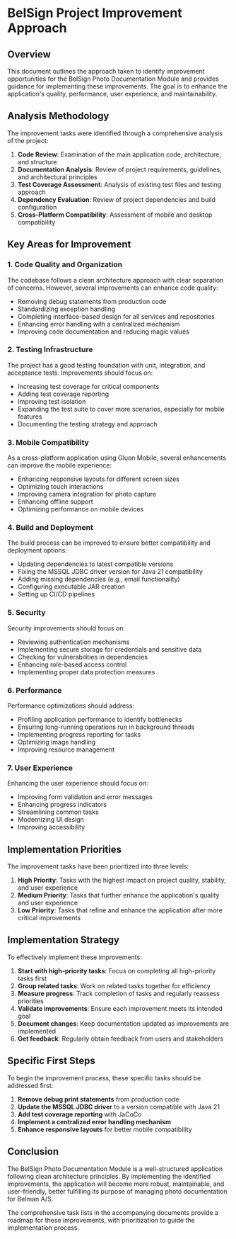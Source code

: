 # BelSign Project Improvement Approach

## Overview

This document outlines the approach taken to identify improvement opportunities for the BelSign Photo Documentation Module and provides guidance for implementing these improvements. The goal is to enhance the application's quality, performance, user experience, and maintainability.

## Analysis Methodology

The improvement tasks were identified through a comprehensive analysis of the project:

1. **Code Review**: Examination of the main application code, architecture, and structure
2. **Documentation Analysis**: Review of project requirements, guidelines, and architectural principles
3. **Test Coverage Assessment**: Analysis of existing test files and testing approach
4. **Dependency Evaluation**: Review of project dependencies and build configuration
5. **Cross-Platform Compatibility**: Assessment of mobile and desktop compatibility

## Key Areas for Improvement

### 1. Code Quality and Organization

The codebase follows a clean architecture approach with clear separation of concerns. However, several improvements can enhance code quality:

- Removing debug statements from production code
- Standardizing exception handling
- Completing interface-based design for all services and repositories
- Enhancing error handling with a centralized mechanism
- Improving code documentation and reducing magic values

### 2. Testing Infrastructure

The project has a good testing foundation with unit, integration, and acceptance tests. Improvements should focus on:

- Increasing test coverage for critical components
- Adding test coverage reporting
- Improving test isolation
- Expanding the test suite to cover more scenarios, especially for mobile features
- Documenting the testing strategy and approach

### 3. Mobile Compatibility

As a cross-platform application using Gluon Mobile, several enhancements can improve the mobile experience:

- Enhancing responsive layouts for different screen sizes
- Optimizing touch interactions
- Improving camera integration for photo capture
- Enhancing offline support
- Optimizing performance on mobile devices

### 4. Build and Deployment

The build process can be improved to ensure better compatibility and deployment options:

- Updating dependencies to latest compatible versions
- Fixing the MSSQL JDBC driver version for Java 21 compatibility
- Adding missing dependencies (e.g., email functionality)
- Configuring executable JAR creation
- Setting up CI/CD pipelines

### 5. Security

Security improvements should focus on:

- Reviewing authentication mechanisms
- Implementing secure storage for credentials and sensitive data
- Checking for vulnerabilities in dependencies
- Enhancing role-based access control
- Implementing proper data protection measures

### 6. Performance

Performance optimizations should address:

- Profiling application performance to identify bottlenecks
- Ensuring long-running operations run in background threads
- Implementing progress reporting for tasks
- Optimizing image handling
- Improving resource management

### 7. User Experience

Enhancing the user experience should focus on:

- Improving form validation and error messages
- Enhancing progress indicators
- Streamlining common tasks
- Modernizing UI design
- Improving accessibility

## Implementation Priorities

The improvement tasks have been prioritized into three levels:

1. **High Priority**: Tasks with the highest impact on project quality, stability, and user experience
2. **Medium Priority**: Tasks that further enhance the application's quality and user experience
3. **Low Priority**: Tasks that refine and enhance the application after more critical improvements

## Implementation Strategy

To effectively implement these improvements:

1. **Start with high-priority tasks**: Focus on completing all high-priority tasks first
2. **Group related tasks**: Work on related tasks together for efficiency
3. **Measure progress**: Track completion of tasks and regularly reassess priorities
4. **Validate improvements**: Ensure each improvement meets its intended goal
5. **Document changes**: Keep documentation updated as improvements are implemented
6. **Get feedback**: Regularly obtain feedback from users and stakeholders

## Specific First Steps

To begin the improvement process, these specific tasks should be addressed first:

1. **Remove debug print statements** from production code
2. **Update the MSSQL JDBC driver** to a version compatible with Java 21
3. **Add test coverage reporting** with JaCoCo
4. **Implement a centralized error handling mechanism**
5. **Enhance responsive layouts** for better mobile compatibility

## Conclusion

The BelSign Photo Documentation Module is a well-structured application following clean architecture principles. By implementing the identified improvements, the application will become more robust, maintainable, and user-friendly, better fulfilling its purpose of managing photo documentation for Belman A/S.

The comprehensive task lists in the accompanying documents provide a roadmap for these improvements, with prioritization to guide the implementation process.